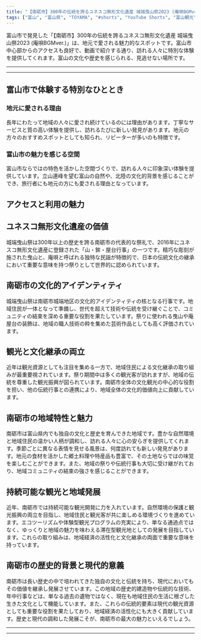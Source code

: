 ```yaml
---
title: "【南砺市】300年の伝統を誇るユネスコ無形文化遺産 城端曳山祭2023 (庵唄BGMver.)"
tags: ["富山", "富山県", "TOYAMA", "#shorts", "YouTube Shorts", "富山観光", "富山旅行", "北陸観光", "南砺市", "県西部", "富山県の観光スポット", "富山県でおすすめの場所", "富山県の見どころ"]
---
```


富山市で発見した「【南砺市】300年の伝統を誇るユネスコ無形文化遺産 城端曳山祭2023 (庵唄BGMver.)」は、地元で愛される魅力的なスポットです。富山市中心部からのアクセスも良好で、動画で紹介する通り、訪れる人々に特別な体験を提供してくれます。富山の文化や歴史を感じられる、見逃せない場所です。

---

<!-- 🎥 YouTube動画埋め込み -->
<!-- No YouTube URL provided -->

---

## 富山市で体験する特別なひととき

### 地元に愛される理由

長年にわたって地域の人々に愛され続けているのには理由があります。丁寧なサービスと質の高い体験を提供し、訪れるたびに新しい発見があります。地元の方々のおすすめスポットとしても知られ、リピーターが多いのも特徴です。

### 富山市の魅力を感じる空間

富山市ならではの特色を活かした空間づくりで、訪れる人々に印象深い体験を提供しています。立山連峰を望む富山の自然や、北陸の文化的背景を感じることができ、旅行者にも地元の方にも愛される理由となっています。

## アクセスと利用の魅力

## ユネスコ無形文化遺産の価値

城端曳山祭は300年以上の歴史を誇る南砺市の代表的な祭礼で、2016年にユネスコ無形文化遺産に登録された「山・鉾・屋台行事」の一つです。精巧な彫刻が施された曳山と、庵唄と呼ばれる独特な民謡が特徴的で、日本の伝統文化の継承において重要な意味を持つ祭りとして世界的に認められています。

## 南砺市の文化的アイデンティティ

城端曳山祭は南砺市城端地区の文化的アイデンティティの核となる行事です。地域住民が一体となって準備し、世代を超えて技術や伝統を受け継ぐことで、コミュニティの結束を深める重要な役割を果たしています。祭りに使われる曳山や庵屋台の装飾は、地域の職人技術の粋を集めた芸術作品としても高く評価されています。

## 観光と文化継承の両立

近年は観光資源としても注目を集める一方で、地域住民による文化継承の取り組みが最重要視されています。祭り期間中は多くの観光客が訪れますが、地域の伝統を尊重した観光振興が図られています。南砺市全体の文化観光の中心的な役割を担い、他の伝統行事との連携により、地域全体の文化的価値向上に貢献しています。

## 南砺市の地域特性と魅力

南砺市は富山県内でも独自の文化と歴史を育んできた地域です。豊かな自然環境と地域住民の温かい人柄が調和し、訪れる人々に心の安らぎを提供してくれます。季節ごとに異なる表情を見せる風景は、何度訪れても新しい発見があります。地元の食材を活かした郷土料理や特産品も豊富で、その土地ならではの味覚を楽しむことができます。また、地域の祭りや伝統行事も大切に受け継がれており、地域コミュニティの結束の強さを感じることができます。

## 持続可能な観光と地域発展

近年、南砺市では持続可能な観光開発に力を入れています。自然環境の保護と観光振興の両立を目指し、地域住民と観光客が共に楽しめる環境づくりを進めています。エコツーリズムや体験型観光プログラムの充実により、単なる通過点ではなく、ゆっくりと地域の魅力を味わえる滞在型観光地としての発展を目指しています。これらの取り組みは、地域経済の活性化と文化継承の両面で重要な意味を持っています。

## 南砺市の歴史的背景と現代的意義

南砺市は長い歴史の中で培われてきた独自の文化と伝統を持ち、現代においてもその価値を継承し発展させています。この地域の歴史的建造物や伝統的な技術、年中行事などは、単なる過去の遺物ではなく、現在も地域住民の生活に根ざした生きた文化として機能しています。また、これらの伝統的要素は現代の観光資源としても重要な役割を果たしており、地域経済の活性化にも大きく貢献しています。歴史と現代の調和した発展こそが、南砺市の最大の魅力といえるでしょう。

---

<!-- 🗺 Googleマップ（自動表示: page.tsxで地域名から自動生成） -->

<!-- 📍 宿泊リンク（自動表示: page.tsxで地域別リンクを自動生成）
     - タイトルから地域名を抽出
     - JTB / 楽天トラベル / じゃらん / 一休.com 対応
     - 環境変数でプロバイダー切替可能
-->

<!-- 📚 関連記事（自動表示: page.tsxで同カテゴリから2件自動選択） -->

<!-- 🏷️ タグ（自動表示: page.tsxで記事最下部に自動配置） -->

---

<!--
【記事文字数ルール】
- 基本文字数: 最低1000文字以上
- 推奨文字数: 1000〜1500文字（スマホ読みやすさ最優先）
- 上限なし: 情報量的に必要な場合は1500文字や2000文字を超えても良い
- 判断基準: 読者にとって価値ある情報を過不足なく提供できる文字数

【記事構成の最終形】
1. タイトル・動画・本文
2. まとめ
3. Googleマップ（見出しなし、マップのみ自動表示）
4. **宿泊リンク（地域別自動生成）** ← 2025年10月7日追加
5. 関連記事（H3、同カテゴリから2件自動選択）
6. タグ（記事最下部に自動表示）
7. ナビゲーションボタン

【宿泊リンクシステム仕様】
- タイトルから地域名を自動抽出（【〇〇市】形式優先）
- 北陸地方地域辞書: 富山/石川/福井の主要都市対応
- 対応プロバイダー: JTB（既定）/ 楽天トラベル / じゃらん / 一休.com
- 環境変数で切替: NEXT_PUBLIC_DEFAULT_TRAVEL_PROVIDER
- URLテンプレート: 地域名自動エンコード + アフィリエイトID挿入
- 配置位置: Googleマップ直後、関連記事より前

【自動生成セクション】
※以下はpage.tsxで自動生成されるため、記事本文には含めない
- Googleマップ: タイトル【】内の地域名から生成
- 宿泊リンク: 地域名抽出 → Deeplink生成 → スタイル適用
- 関連記事: 同カテゴリから2件を自動選択・リンク化
- タグ: 記事データから最下部に自動配置

【削除済みセクション】
※アクセス方法・周辺情報・公式リンクセクションは不要（2025年10月5日削除）

【AdSense・アフィリエイト】
- Google AdSense: 全ページ自動読み込み（layout.tsx）
- アフィリエイトスクリプト: AffilScript（layout.tsx）
- data-affil属性での動的リンク変換機能あり（現在は宿泊リンクで代替）

【最終更新】2025年10月7日 - 地域別宿泊リンク自動生成システム実装
-->
